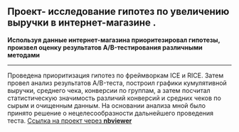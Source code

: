 ## Проект- исследование гипотез по увеличению выручки в интернет-магазине .

**Используя данные интернет-магазина приоритезировал гипотезы, произвел оценку результатов A/B-тестирования различными методами**
____________________________________
Проведена приоритизация гипотез по фреймворкам ICE и RICE. Затем провел анализ
результатов A/B-теста, построил графики кумулятивной выручки, среднего чека,
конверсии по группам, а затем посчитал статистическую значимость различий конверсий
и средних чеков по сырым и очищенным данным. На основании анализа мной было
принято решение о нецелесообразности дальнейшего проведения теста.
[Ссылка на проект через **nbviewer**](https://nbviewer.jupyter.org/github/konicaRu/i_am_data_analyst/blob/master/7_project%20_a_b_test_2_send/7_project%20_a_b_test_2_send.ipynb)
